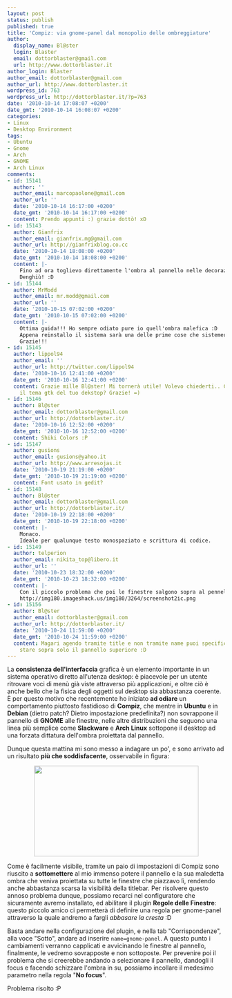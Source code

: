```yaml
---
layout: post
status: publish
published: true
title: 'Compiz: via gnome-panel dal monopolio delle ombreggiature'
author:
  display_name: Bl@ster
  login: Blaster
  email: dottorblaster@gmail.com
  url: http://www.dottorblaster.it
author_login: Blaster
author_email: dottorblaster@gmail.com
author_url: http://www.dottorblaster.it
wordpress_id: 763
wordpress_url: http://dottorblaster.it/?p=763
date: '2010-10-14 17:08:07 +0200'
date_gmt: '2010-10-14 16:08:07 +0200'
categories:
- Linux
- Desktop Environment
tags:
- Ubuntu
- Gnome
- Arch
- GNOME
- Arch Linux
comments:
- id: 15141
  author: ''
  author_email: marcopaolone@gmail.com
  author_url: ''
  date: '2010-10-14 16:17:00 +0200'
  date_gmt: '2010-10-14 16:17:00 +0200'
  content: Prendo appunti :) grazie dottò! xD
- id: 15143
  author: Gianfrix
  author_email: gianfrix.mg@gmail.com
  author_url: http://gianfrixblog.co.cc
  date: '2010-10-14 18:08:00 +0200'
  date_gmt: '2010-10-14 18:08:00 +0200'
  content: |-
    Fino ad ora toglievo direttamente l'ombra al pannello nelle decorazioni :D
    Denghiù! :D
- id: 15144
  author: MrModd
  author_email: mr.modd@gmail.com
  author_url: ''
  date: '2010-10-15 07:02:00 +0200'
  date_gmt: '2010-10-15 07:02:00 +0200'
  content: |-
    Ottima guida!!! Ho sempre odiato pure io quell'ombra malefica :D
    Appena reinstallo il sistema sarà una delle prime cose che sistemerò, dopo aver installato X.org ;)
    Grazie!!!
- id: 15145
  author: lippol94
  author_email: ''
  author_url: http://twitter.com/lippol94
  date: '2010-10-16 12:41:00 +0200'
  date_gmt: '2010-10-16 12:41:00 +0200'
  content: Grazie mille Bl@ster! Mi tornerà utile! Volevo chiederti.. Come si chiama
    il tema gtk del tuo dekstop? Grazie! =)
- id: 15146
  author: Bl@ster
  author_email: dottorblaster@gmail.com
  author_url: http://dottorblaster.it/
  date: '2010-10-16 12:52:00 +0200'
  date_gmt: '2010-10-16 12:52:00 +0200'
  content: Shiki Colors :P
- id: 15147
  author: gusions
  author_email: gusions@yahoo.it
  author_url: http://www.arresojas.it
  date: '2010-10-19 21:19:00 +0200'
  date_gmt: '2010-10-19 21:19:00 +0200'
  content: Font usato in gedit?
- id: 15148
  author: Bl@ster
  author_email: dottorblaster@gmail.com
  author_url: http://dottorblaster.it/
  date: '2010-10-19 22:18:00 +0200'
  date_gmt: '2010-10-19 22:18:00 +0200'
  content: |-
    Monaco.
    Ideale per qualunque testo monospaziato e scrittura di codice.
- id: 15149
  author: telperion
  author_email: nikita_top@libero.it
  author_url: ''
  date: '2010-10-23 18:32:00 +0200'
  date_gmt: '2010-10-23 18:32:00 +0200'
  content: |-
    Con il piccolo problema che poi le finestre salgono sopra al pennello in basso ...
    http://img180.imageshack.us/img180/3264/screenshot2ic.png
- id: 15156
  author: Bl@ster
  author_email: dottorblaster@gmail.com
  author_url: http://dottorblaster.it/
  date: '2010-10-24 11:59:00 +0200'
  date_gmt: '2010-10-24 11:59:00 +0200'
  content: Magari agendo tramite title e non tramite name puoi specificare che deve
    stare sopra solo il pannello superiore :D
---
```

<p>La <strong>consistenza dell'interfaccia</strong> grafica è un elemento importante in un sistema operativo diretto all'utenza desktop: è piacevole per un utente ritrovare voci di menù già viste attraverso più applicazioni, e oltre ciò è anche bello che la fisica degli oggetti sul desktop sia abbastanza coerente. È per questo motivo che recentemente ho iniziato <strong>ad odiare</strong> un comportamento piuttosto fastidioso di <strong>Compiz</strong>, che mentre in <strong>Ubuntu</strong> e in <strong>Debian</strong> (dietro patch? Dietro impostazione predefinita?) non sovrappone il pannello di <strong>GNOME</strong> alle finestre, nelle altre distribuzioni che seguono una linea più semplice come <strong>Slackware</strong> e <strong>Arch Linux</strong> sottopone il desktop ad una forzata dittatura dell'ombra proiettata dal pannello.</p>
<p>Dunque questa mattina mi sono messo a indagare un po', e sono arrivato ad un risultato <strong>più che soddisfacente</strong>, osservabile in figura:</p>
<p style="text-align: center;"><img class="alignnone" src="http://i54.tinypic.com/2d85eet.png" alt="" width="381" height="210" /></p>
<p>Come è facilmente visibile, tramite un paio di impostazioni di Compiz sono riuscito a <strong>sottomettere</strong> al mio immenso potere il pannello e la sua maledetta ombra che veniva proiettata su tutte le finestre che piazzavo lì, rendendo anche abbastanza scarsa la visibilità della titlebar. Per risolvere questo annoso problema dunque, possiamo recarci nel configuratore che sicuramente avremo installato, ed abilitare il plugin <strong>Regole delle Finestre</strong>: questo piccolo amico ci permetterà di definire una regola per gnome-panel attraverso la quale andremo a fargli <em>abbasare la cresta</em> :D</p>
<p>Basta andare nella configurazione del plugin, e nella tab "Corrispondenze", alla voce "Sotto", andare ad inserire <code>name=gnome-panel</code>. A questo punto i cambiamenti verranno capplicati e avvicinando le finestre al pannello, finalmente, le vedremo sovrapposte e non sottoposte. Per prevenire poi il problema che si creerebbe andando a selezionare il pannello, dandogli il focus e facendo schizzare l'ombra in su, possiamo incollare il medesimo parametro nella regola "<strong>No focus</strong>".</p>
<p>Problema risolto :P</p>
